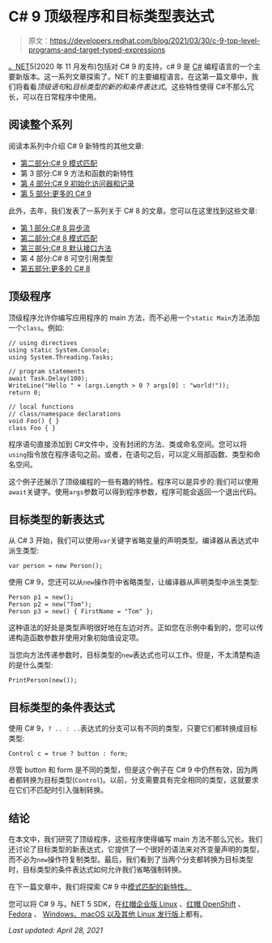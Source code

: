 # C# 9 顶级程序和目标类型表达式

> 原文：<https://developers.redhat.com/blog/2021/03/30/c-9-top-level-programs-and-target-typed-expressions>

[。NET](/topics/dotnet)5(2020 年 11 月发布)包括对 C# 9 的支持，c# 9 是 [C#](/topics/c) 编程语言的一个主要新版本。这一系列文章探索了。NET 的主要编程语言。在这第一篇文章中，我们将看看*顶级语句*和*目标类型的新的和条件表达式*。这些特性使得 C#不那么冗长，可以在日常程序中使用。

## 阅读整个系列

阅读本系列中介绍 C# 9 新特性的其他文章:

*   [第二部分:C# 9 模式匹配](/blog/2021/04/06/c-9-pattern-matching/)
*   第 3 部分:C# 9 方法和函数的新特性
*   [第 4 部分:C# 9 初始化访问器和记录](/blog/2021/04/20/c-9-init-accessors-and-records/)
*   [第 5 部分:更多的 C# 9](/blog/2021/04/27/some-more-c-9/)

此外，去年，我们发表了一系列关于 C# 8 的文章。您可以在这里找到这些文章:

*   [第 1 部分:C# 8 异步流](/blog/2020/02/24/c-8-asynchronous-streams/)
*   [第二部分:C# 8 模式匹配](/blog/2020/02/27/c-8-pattern-matching/)
*   [第三部分:C# 8 默认接口方法](/blog/2020/03/03/c-8-default-interface-methods/)
*   第 4 部分:C# 8 可空引用类型
*   [第五部分:更多的 C# 8](/blog/2020/03/11/some-more-c-8/)

## 顶级程序

顶级程序允许你编写应用程序的 main 方法，而不必用一个`static Main`方法添加一个`class`。例如:

```
// using directives
using static System.Console;
using System.Threading.Tasks;

// program statements
await Task.Delay(100);
WriteLine("Hello " + (args.Length > 0 ? args[0] : "world!"));
return 0;

// local functions 
// class/namespace declarations
void Foo() { }
class Foo { }

```

程序语句直接添加到 C#文件中，没有封闭的方法、类或命名空间。您可以将`using`指令放在程序语句之前。或者，在语句之后，可以定义局部函数、类型和命名空间。

这个例子还展示了顶级编程的一些有趣的特性。程序可以是异步的:我们可以使用`await`关键字。使用`args`参数可以得到程序参数，程序可能会返回一个退出代码。

## 目标类型的新表达式

从 C# 3 开始，我们可以使用`var`关键字省略变量的声明类型。编译器从表达式中派生类型:

```
var person = new Person();

```

使用 C# 9，您还可以从`new`操作符中省略类型，让编译器从声明类型中派生类型:

```
Person p1 = new();
Person p2 = new("Tom");
Person p3 = new() { FirstName = "Tom" };

```

这种语法的好处是类型声明很好地在左边对齐。正如您在示例中看到的，您可以传递构造函数参数并使用对象初始值设定项。

当您向方法传递参数时，目标类型的`new`表达式也可以工作。但是，不太清楚构造的是什么类型:

```
PrintPerson(new());

```

## 目标类型的条件表达式

使用 C# 9，`? .. : ..`表达式的分支可以有不同的类型，只要它们都转换成目标类型:

```
Control c = true ? button : form;

```

尽管 button 和 form 是不同的类型，但是这个例子在 C# 9 中仍然有效，因为两者都转换为目标类型(`Control`)。以前，分支需要具有完全相同的类型，这就要求在它们不匹配时引入强制转换。

## 结论

在本文中，我们研究了顶级程序，这些程序使得编写 main 方法不那么冗长。我们还讨论了目标类型的新表达式，它提供了一个很好的语法来对齐变量声明的类型，而不必为`new`操作符复制类型。最后，我们看到了当两个分支都转换为目标类型时，目标类型的条件表达式如何允许我们省略强制转换。

在下一篇文章中，我们将探索 C# 9 中[模式匹配的新特性。](https://developers.redhat.com/blog/2021/04/06/c-9-pattern-matching/)

您可以将 C# 9 与。NET 5 SDK，在[红帽企业版 Linux](/products/rhel/overview) 、[红帽 OpenShift](/products/openshift/overview) 、 [Fedora](http://fedoraloves.net/) 、 [Windows、macOS 以及其他 Linux 发行版](https://dotnet.microsoft.com/download)上都有。

*Last updated: April 28, 2021*